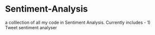# Sentiment-Analysis
a colllection of all my code in Sentiment Analysis. Currently includes - 1) Tweet sentiment analyser
